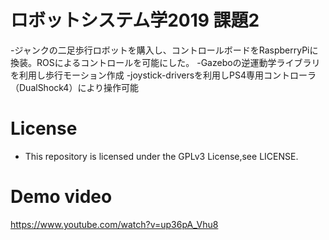 # ロボットシステム学2019 課題2
-ジャンクの二足歩行ロボットを購入し、コントロールボードをRaspberryPiに換装。ROSによるコントロールを可能にした。
-Gazeboの逆運動学ライブラリを利用し歩行モーション作成
-joystick-driversを利用しPS4専用コントローラ（DualShock4）により操作可能
# License
- This repository is licensed under the GPLv3 License,see LICENSE.
# Demo video
https://www.youtube.com/watch?v=up36pA_Vhu8
